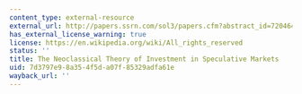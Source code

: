 ```yaml
---
content_type: external-resource
external_url: http://papers.ssrn.com/sol3/papers.cfm?abstract_id=720464
has_external_license_warning: true
license: https://en.wikipedia.org/wiki/All_rights_reserved
status: ''
title: The Neoclassical Theory of Investment in Speculative Markets
uid: 7d3797e9-8a35-4f5d-a07f-85329adfa61e
wayback_url: ''
---
```

